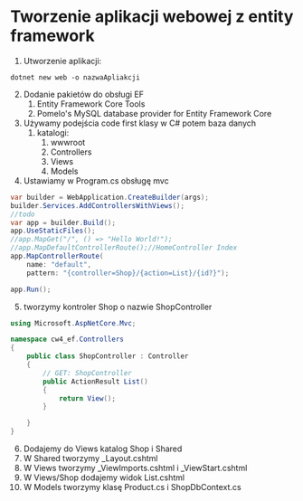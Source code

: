 # Tworzenie aplikacji webowej z entity framework
1. Utworzenie aplikacji:
```console
dotnet new web -o nazwaApliakcji

```
2. Dodanie pakietów do obsługi EF
   1. Entity Framework Core Tools 
   2. Pomelo's MySQL database provider for Entity Framework Core
3. Używamy podejścia code first klasy w C# potem baza danych
   1. katalogi:
      1. wwwroot
      2. Controllers
      3. Views
      4. Models
4. Ustawiamy w Program.cs obsługę mvc
```cs
var builder = WebApplication.CreateBuilder(args);
builder.Services.AddControllersWithViews();
//todo
var app = builder.Build();
app.UseStaticFiles();
//app.MapGet("/", () => "Hello World!");
//app.MapDefaultControllerRoute();//HomeController Index
app.MapControllerRoute(
    name: "default",
    pattern: "{controller=Shop}/{action=List}/{id?}");

app.Run();

```
5. tworzymy kontroler Shop o nazwie ShopController
```cs
using Microsoft.AspNetCore.Mvc;

namespace cw4_ef.Controllers
{
    public class ShopController : Controller
    {
        // GET: ShopController
        public ActionResult List()
        {
            return View();
        }

    }
}
```

6. Dodajemy do Views katalog Shop i Shared
7. W Shared tworzymy _Layout.cshtml
8. W Views tworzymy _ViewImports.cshtml i _ViewStart.cshtml
9. W Views/Shop dodajemy widok List.cshtml
10. W Models tworzymy klasę Product.cs i ShopDbContext.cs 